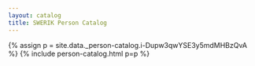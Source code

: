 ```yaml
---
layout: catalog
title: SWERIK Person Catalog
---
```

{% assign p = site.data._person-catalog.i-Dupw3qwYSE3y5mdMHBzQvA %}
{% include person-catalog.html p=p %}

